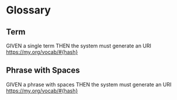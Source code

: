 # Glossary

## Term

GIVEN a single term
THEN the system must generate an URI https://my.org/vocab/#{hash}

## Phrase with Spaces

GIVEN a phrase with spaces
THEN the system must generate an URI https://my.org/vocab/#{hash}
